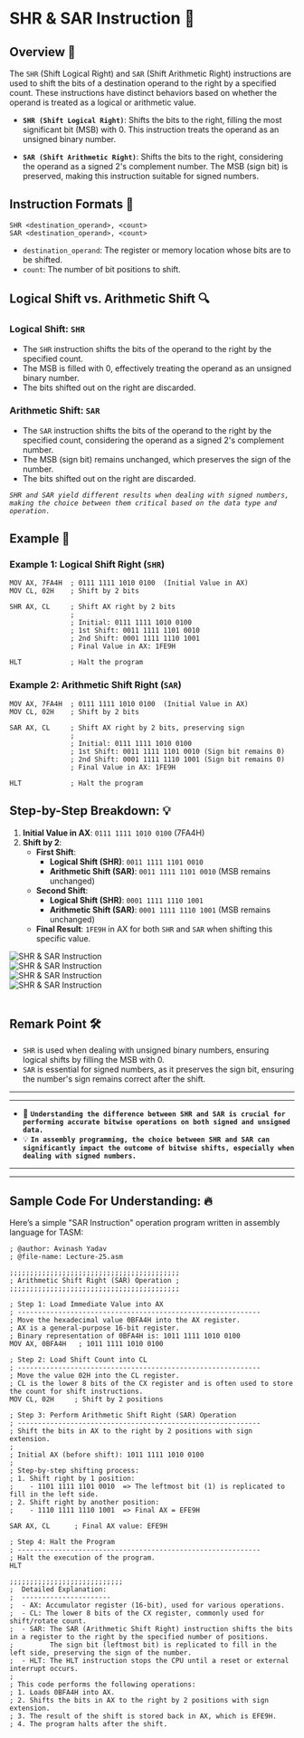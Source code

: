 # SHR & SAR Instruction 🏹

## Overview 📝

The `SHR` (Shift Logical Right) and `SAR` (Shift Arithmetic Right) instructions are used to shift the bits of a destination operand to the right by a specified count. These instructions have distinct behaviors based on whether the operand is treated as a logical or arithmetic value.

- **`SHR (Shift Logical Right)`**: Shifts the bits to the right, filling the most significant bit (MSB) with 0. This instruction treats the operand as an unsigned binary number.

- **`SAR (Shift Arithmetic Right)`**: Shifts the bits to the right, considering the operand as a signed 2's complement number. The MSB (sign bit) is preserved, making this instruction suitable for signed numbers.

## Instruction Formats 📜

```assembly
SHR <destination_operand>, <count>
SAR <destination_operand>, <count>
```

- `destination_operand`: The register or memory location whose bits are to be shifted.
- `count`: The number of bit positions to shift.

## Logical Shift vs. Arithmetic Shift 🔍

### Logical Shift: `SHR`

- The `SHR` instruction shifts the bits of the operand to the right by the specified count.
- The MSB is filled with 0, effectively treating the operand as an unsigned binary number.
- The bits shifted out on the right are discarded.

### Arithmetic Shift: `SAR`

- The `SAR` instruction shifts the bits of the operand to the right by the specified count, considering the operand as a signed 2's complement number.
- The MSB (sign bit) remains unchanged, which preserves the sign of the number.
- The bits shifted out on the right are discarded.

_`SHR and SAR yield different results when dealing with signed numbers, making the choice between them critical based on the data type and operation.`_

## Example 🧩

### Example 1: Logical Shift Right (`SHR`)

```assembly
MOV AX, 7FA4H  ; 0111 1111 1010 0100  (Initial Value in AX)
MOV CL, 02H    ; Shift by 2 bits

SHR AX, CL     ; Shift AX right by 2 bits
               ;
               ; Initial: 0111 1111 1010 0100
               ; 1st Shift: 0011 1111 1101 0010
               ; 2nd Shift: 0001 1111 1110 1001
               ; Final Value in AX: 1FE9H

HLT            ; Halt the program
```

### Example 2: Arithmetic Shift Right (`SAR`)

```assembly
MOV AX, 7FA4H  ; 0111 1111 1010 0100  (Initial Value in AX)
MOV CL, 02H    ; Shift by 2 bits

SAR AX, CL     ; Shift AX right by 2 bits, preserving sign
               ;
               ; Initial: 0111 1111 1010 0100
               ; 1st Shift: 0011 1111 1101 0010 (Sign bit remains 0)
               ; 2nd Shift: 0001 1111 1110 1001 (Sign bit remains 0)
               ; Final Value in AX: 1FE9H

HLT            ; Halt the program
```

## Step-by-Step Breakdown: 💡

1. **Initial Value in AX**: `0111 1111 1010 0100` (7FA4H)
2. **Shift by 2**:
   - **First Shift**:
     - **Logical Shift (SHR)**: `0011 1111 1101 0010`
     - **Arithmetic Shift (SAR)**: `0011 1111 1101 0010` (MSB remains unchanged)
   - **Second Shift**:
     - **Logical Shift (SHR)**: `0001 1111 1110 1001`
     - **Arithmetic Shift (SAR)**: `0001 1111 1110 1001` (MSB remains unchanged)
   - **Final Result**: `1FE9H` in AX for both `SHR` and `SAR` when shifting this specific value.

![SHR & SAR Instruction](<./Assests/1SHR & SAR Instruction.png>) <br>
![SHR & SAR Instruction](<./Assests/2SHR & SAR Instruction.png>) <br>
![SHR & SAR Instruction](<./Assests/3SHR & SAR Instruction.png>) <br>
![SHR & SAR Instruction](<./Assests/4SHR & SAR Instruction.png>) <br><br>

## Remark Point 🛠️

- `SHR` is used when dealing with unsigned binary numbers, ensuring logical shifts by filling the MSB with 0.
- `SAR` is essential for signed numbers, as it preserves the sign bit, ensuring the number's sign remains correct after the shift.

---

---

- 🔧 **`Understanding the difference between SHR and SAR is crucial for performing accurate bitwise operations on both signed and unsigned data.`**
- 💡 **`In assembly programming, the choice between SHR and SAR can significantly impact the outcome of bitwise shifts, especially when dealing with signed numbers.`**

---

---

## Sample Code For Understanding: 🔥

Here’s a simple "SAR Instruction" operation program written in assembly language for TASM:

```assembly
; @author: Avinash Yadav
; @file-name: Lecture-25.asm

;;;;;;;;;;;;;;;;;;;;;;;;;;;;;;;;;;;;;;;;;;
; Arithmetic Shift Right (SAR) Operation ;
;;;;;;;;;;;;;;;;;;;;;;;;;;;;;;;;;;;;;;;;;;

; Step 1: Load Immediate Value into AX
; ------------------------------------------------------------
; Move the hexadecimal value 0BFA4H into the AX register.
; AX is a general-purpose 16-bit register.
; Binary representation of 0BFA4H is: 1011 1111 1010 0100
MOV AX, 0BFA4H   ; 1011 1111 1010 0100

; Step 2: Load Shift Count into CL
; ------------------------------------------------------------
; Move the value 02H into the CL register.
; CL is the lower 8 bits of the CX register and is often used to store the count for shift instructions.
MOV CL, 02H     ; Shift by 2 positions

; Step 3: Perform Arithmetic Shift Right (SAR) Operation
; ------------------------------------------------------------
; Shift the bits in AX to the right by 2 positions with sign extension.
;
; Initial AX (before shift): 1011 1111 1010 0100
;
; Step-by-step shifting process:
; 1. Shift right by 1 position:
;    - 1101 1111 1101 0010  => The leftmost bit (1) is replicated to fill in the left side.
; 2. Shift right by another position:
;    - 1110 1111 1110 1001  => Final AX = EFE9H

SAR AX, CL      ; Final AX value: EFE9H

; Step 4: Halt the Program
; ------------------------------------------------------------
; Halt the execution of the program.
HLT

;;;;;;;;;;;;;;;;;;;;;;;;;;;;
;  Detailed Explanation:
;  ----------------------
;  - AX: Accumulator register (16-bit), used for various operations.
;  - CL: The lower 8 bits of the CX register, commonly used for shift/rotate count.
;  - SAR: The SAR (Arithmetic Shift Right) instruction shifts the bits in a register to the right by the specified number of positions.
;         The sign bit (leftmost bit) is replicated to fill in the left side, preserving the sign of the number.
;  - HLT: The HLT instruction stops the CPU until a reset or external interrupt occurs.
;
; This code performs the following operations:
; 1. Loads 0BFA4H into AX.
; 2. Shifts the bits in AX to the right by 2 positions with sign extension.
; 3. The result of the shift is stored back in AX, which is EFE9H.
; 4. The program halts after the shift.
```
